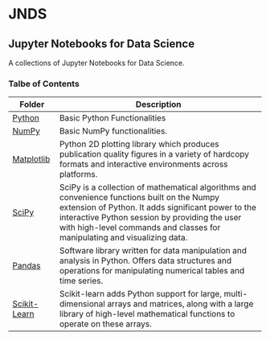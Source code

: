 # JNDS
## Jupyter Notebooks for Data Science
A collections of Jupyter Notebooks for Data Science.

### Talbe of Contents ###
|Folder|Description|
|--------------|-----------------------------------|
|[Python](./python)|Basic Python Functionalities|
|[NumPy](./numpy)|Basic NumPy functionalities.|
|[Matplotlib](./matplotlib)|Python 2D plotting library which produces publication quality figures in a variety of hardcopy formats and interactive environments across platforms.|
|[SciPy](./scipy)|SciPy is a collection of mathematical algorithms and convenience functions built on the Numpy extension of Python. It adds significant power to the interactive Python session by providing the user with high-level commands and classes for manipulating and visualizing data.|
|[Pandas](./pandas)|Software library written for data manipulation and analysis in Python. Offers data structures and operations for manipulating numerical tables and time series.|
|[Scikit-Learn](./scikit-learn)|Scikit-learn adds Python support for large, multi-dimensional arrays and matrices, along with a large library of high-level mathematical functions to operate on these arrays.|
